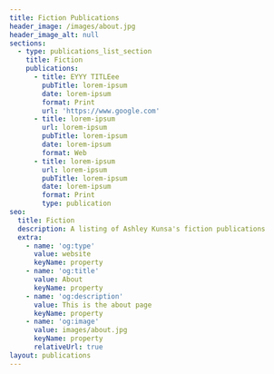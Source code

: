 ```yaml
---
title: Fiction Publications
header_image: /images/about.jpg
header_image_alt: null
sections:
  - type: publications_list_section
    title: Fiction
    publications:
      - title: EYYY TITLEee
        pubTitle: lorem-ipsum
        date: lorem-ipsum
        format: Print
        url: 'https://www.google.com'
      - title: lorem-ipsum
        url: lorem-ipsum
        pubTitle: lorem-ipsum
        date: lorem-ipsum
        format: Web
      - title: lorem-ipsum
        url: lorem-ipsum
        pubTitle: lorem-ipsum
        date: lorem-ipsum
        format: Print
        type: publication
seo:
  title: Fiction
  description: A listing of Ashley Kunsa's fiction publications
  extra:
    - name: 'og:type'
      value: website
      keyName: property
    - name: 'og:title'
      value: About
      keyName: property
    - name: 'og:description'
      value: This is the about page
      keyName: property
    - name: 'og:image'
      value: images/about.jpg
      keyName: property
      relativeUrl: true
layout: publications
---
```


<!--
![A woman using a laptop](/images/about.jpg)

Blah blah blah about fiction. Proident eiusmod culpa exercitation excepteur labore ex veniam nulla.

## Publications

You can browse my fiction publications below or download my entire [CV](#).

* "[Drowning](https://forgelitmag.com/2018/04/09/drowning/)." _Forge Literary Magazine_ (April 9, 2018). Web.
* "Crossroads." *Sonder Review* 10 (Winter 2018): 10-11. Print.
* "Only Breath." *Sonder Review* 10 (Winter 2018): 12. Print.  -->
